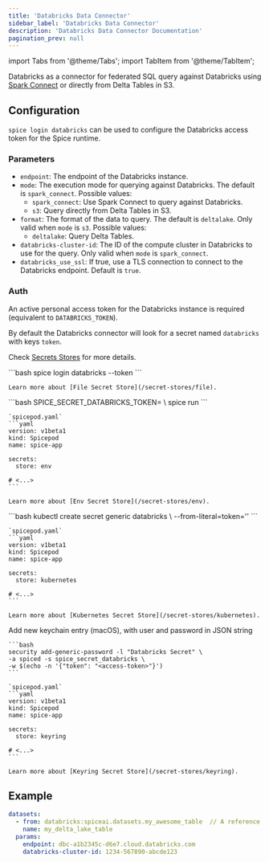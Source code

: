 ```yaml
---
title: 'Databricks Data Connector'
sidebar_label: 'Databricks Data Connector'
description: 'Databricks Data Connector Documentation'
pagination_prev: null
---
```


import Tabs from '@theme/Tabs';
import TabItem from '@theme/TabItem';

Databricks as a connector for federated SQL query against Databricks using [Spark Connect](https://www.databricks.com/blog/2022/07/07/introducing-spark-connect-the-power-of-apache-spark-everywhere.html) or directly from Delta Tables in S3.

## Configuration

`spice login databricks` can be used to configure the Databricks access token for the Spice runtime.

### Parameters

- `endpoint`: The endpoint of the Databricks instance.
- `mode`: The execution mode for querying against Databricks. The default is `spark_connect`. Possible values:
  - `spark_connect`: Use Spark Connect to query against Databricks.
  - `s3`: Query directly from Delta Tables in S3.
- `format`: The format of the data to query. The default is `deltalake`. Only valid when `mode` is `s3`. Possible values:
  - `deltalake`: Query Delta Tables.
- `databricks-cluster-id`: The ID of the compute cluster in Databricks to use for the query. Only valid when `mode` is `spark_connect`.
- `databricks_use_ssl`: If true, use a TLS connection to connect to the Databricks endpoint. Default is `true`.

### Auth

An active personal access token for the Databricks instance is required (equivalent to `DATABRICKS_TOKEN`).

By default the Databricks connector will look for a secret named `databricks` with keys `token`.

Check [Secrets Stores](/secret-stores) for more details.

<Tabs>
  <TabItem value="local" label="Local" default>
    ```bash
    spice login databricks --token <access-token>
    ```

    Learn more about [File Secret Store](/secret-stores/file).

  </TabItem>
  <TabItem value="env" label="Env">
    ```bash
    SPICE_SECRET_DATABRICKS_TOKEN=<access-token> \
    spice run
    ```

    `spicepod.yaml`
    ```yaml
    version: v1beta1
    kind: Spicepod
    name: spice-app

    secrets:
      store: env

    # <...>
    ```

    Learn more about [Env Secret Store](/secret-stores/env).

  </TabItem>
  <TabItem value="k8s" label="Kubernetes">
    ```bash
    kubectl create secret generic databricks \
      --from-literal=token='<access-token>'
    ```

    `spicepod.yaml`
    ```yaml
    version: v1beta1
    kind: Spicepod
    name: spice-app

    secrets:
      store: kubernetes

    # <...>
    ```

    Learn more about [Kubernetes Secret Store](/secret-stores/kubernetes).

  </TabItem>
  <TabItem value="keyring" label="Keyring">
    Add new keychain entry (macOS), with user and password in JSON string

    ```bash
    security add-generic-password -l "Databricks Secret" \
    -a spiced -s spice_secret_databricks \
    -w $(echo -n '{"token": "<access-token>"}')
    ```

    `spicepod.yaml`
    ```yaml
    version: v1beta1
    kind: Spicepod
    name: spice-app

    secrets:
      store: keyring

    # <...>
    ```

    Learn more about [Keyring Secret Store](/secret-stores/keyring).

  </TabItem>
</Tabs>

## Example

```yaml
datasets:
  - from: databricks:spiceai.datasets.my_awesome_table  // A reference to a table in the Databricks unity catalog
    name: my_delta_lake_table
  params:
    endpoint: dbc-a1b2345c-d6e7.cloud.databricks.com
    databricks-cluster-id: 1234-567890-abcde123
```

